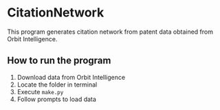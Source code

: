 # CitationNetwork

This program generates citation network from patent data obtained from Orbit Intelligence.

## How to run the program
1. Download data from Orbit Intelligence
2. Locate the folder in terminal
3. Execute ```make.py```
4. Follow prompts to load data
